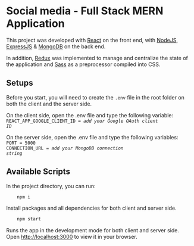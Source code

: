 # Social media - Full Stack MERN Application

This project was developed with [React](https://reactjs.org/) on the front end, with [NodeJS](https://nodejs.org/en/), [ExpressJS](https://expressjs.com/) & [MongoDB](https://www.mongodb.com/) on the back end.

In addition, [Redux](https://redux.js.org/) was implemented to manage and centralize the state of the application and [Sass](https://sass-lang.com/) as a preprocessor compiled into CSS.

## Setups

Before you start, you will need to create the <code>.env</code> file in the root folder on both the client and the server side.

On the client side, open the .env file and type the following variable:\
<code>REACT_APP_GOOGLE_CLIENT_ID = *add your Google OAuth client ID*</code>

On the server side, open the .env file and type the following variables:\
<code>PORT = 5000</code>\
<code>CONNECTION_URL = *add your MongoDB connection string*</code>

## Available Scripts

In the project directory, you can run:

```bash
    npm i
```

Install packages and all dependencies for both client and server side.

```bash
    npm start
```

Runs the app in the development mode for both client and server side.\
Open [http://localhost:3000](http://localhost:3000) to view it in your browser.
